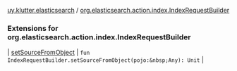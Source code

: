 [uy.klutter.elasticsearch](../index.md) / [org.elasticsearch.action.index.IndexRequestBuilder](.)


### Extensions for org.elasticsearch.action.index.IndexRequestBuilder


| [setSourceFromObject](set-source-from-object.md) | `fun IndexRequestBuilder.setSourceFromObject(pojo:&nbsp;Any): Unit` |

